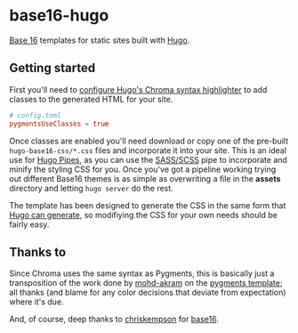 # base16-hugo
[Base 16](http://chriskempson.com/projects/base16/) templates for static sites built with [Hugo](https://gohugo.io/).

## Getting started

First you'll need to [configure Hugo's Chroma syntax highlighter](https://gohugo.io/content-management/syntax-highlighting/#configure-syntax-highlighter) to add classes to the generated HTML for your site.

```toml
# config.toml
pygmentsUseClasses = true
```

Once classes are enabled you'll need download or copy one of the pre-built `hugo-base16-css/*.css` files and incorporate it into your site. This is an ideal use for [Hugo Pipes](https://gohugo.io/hugo-pipes/), as you can use the [SASS/SCSS](https://gohugo.io/hugo-pipes/scss-sass/) pipe to incorporate and minify the styling CSS for you. Once you've got a pipeline working trying out different Base16 themes is as simple as overwriting a file in the **assets** directory and letting `hugo server` do the rest.

The template has been designed to generate the CSS in the same form that [Hugo can generate](https://gohugo.io/content-management/syntax-highlighting/#generate-syntax-highlighter-css), so modifiying the CSS for your own needs should be fairly easy.

## Thanks to

Since Chroma uses the same syntax as Pygments, this is basically just a transposition of the work done by [mohd-akram](https://github.com/mohd-akram) on the [pygments template](https://github.com/mohd-akram/base16-pygments); all thanks (and blame for any color decisions that deviate from expectation) where it's due.

And, of course, deep thanks to [chriskempson](https://github.com/chriskempson) for [base16](https://github.com/chriskempson/base16).
